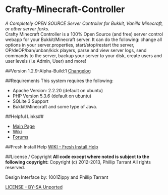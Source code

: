 Crafty-Minecraft-Controller
===========================
*A Completely OPEN SOURCE Server Controller for Bukkit, Vanilla Minecraft, or other server forks.*<br />
Crafty Minecraft Controller is a 100% Open Source (and free) server control webapp for your Bukkit/Minecraft server. 
It can do the following: change all options in your server.properties, start/stop/restart the server, OP/deOP/ban/unban/kick players, 
parse and view server logs, send commands to the server, backup your server to your disk, create users and user levels (i.e Admin, User) and more!
<br />

##Version 1.2.9-Alpha-Build:1
[Changelog](http://www.craftycontroller.com/wiki/doku.php?id=changelog)

##Requirements
This system requires the following:
 * Apache Version: 2.2.20 (default on ubuntu)
 * PHP Version 5.3.6 (default on ubuntu)
 * SQLite 3 Support
 * Bukkit/Minecraft and some type of Java.

##Helpful Links##
  * [Main Page](http://www.craftycontroller.com)
  * [Wiki](http://www.craftycontroller.com/wiki/doku.php)
  * [Forums](http://www.craftycontroller.com/forums/index.php)

##Fresh Install Help
[WIKI - Fresh Install Help](http://www.craftycontroller.com/wiki/doku.php?id=installation)

##License / Copyright
**All code except where noted is subject to the following copyright:**
Copyright (c) 2012-2013, Phillip Tarrant
All rights reserved.

Design Interface by: 1001Zippy and Phillip Tarrant

[LICENSE - BY-SA Unported](http://creativecommons.org/licenses/by-sa/3.0/legalcode)

 
